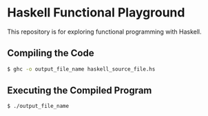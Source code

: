 # Haskell Functional Playground

This repository is for exploring functional programming with Haskell.

## Compiling the Code

```bash
$ ghc -o output_file_name haskell_source_file.hs
```

## Executing the Compiled Program

```bash
$ ./output_file_name
```
